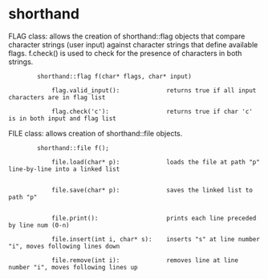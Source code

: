 # shorthand

FLAG class:
		allows the creation of shorthand::flag objects that compare character strings (user input) against character strings 
		that define available flags. f.check() is used to check for the presence of characters in both strings.
			
			shorthand::flag f(char* flags, char* input)
				
				flag.valid_input():				returns true if all input characters are in flag list
				
				flag.check('c'):				returns true if char 'c' is in both input and flag list

FILE class:
		allows creation of shorthand::file objects.
			
			shorthand::file f();
				
				file.load(char* p): 			loads the file at path "p" line-by-line into a linked list
				

				file.save(char* p): 			saves the linked list to path "p"
				

				file.print(): 					prints each line preceded by line num (0-n)
				
				file.insert(int i, char* s): 	inserts "s" at line number "i", moves following lines down
				
				file.remove(int i):				removes line at line number "i", moves following lines up
		
